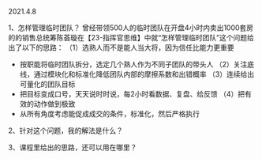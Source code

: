 2021.4.8

1、怎样管理临时团队？
曾经带领500人的临时团队在开盘4小时内卖出1000套房的的销售总统筹陈荟璇在【23-指挥官思维】中就“怎样管理临时团队”这个问题给出了以下的思路：
（1）选熟人而不是能人当大将，因为信任比能力更重要
- 按职能将临时团队拆分，选定几个熟人作为不同子团队的带头人
（2）关注底线，通过模块化和标准化降低团队内部的摩擦系数和出错概率
（3）连续给出可量化的团队目标
- 把目标变成口号，天天说时时说，每2小时看数据、复盘、给反馈
（4）把有效的动作做到极致
- 从所有角度考虑能促成成交的条件，标准化，然后严格执行

2、针对这个问题，我的解法是什么？

3、课程里给出的思路，还可以用在哪里？
